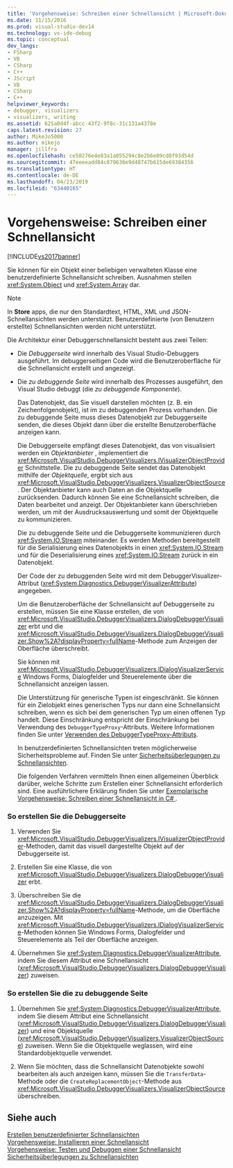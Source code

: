```yaml
---
title: 'Vorgehensweise: Schreiben einer Schnellansicht | Microsoft-Dokumentation'
ms.date: 11/15/2016
ms.prod: visual-studio-dev14
ms.technology: vs-ide-debug
ms.topic: conceptual
dev_langs:
- FSharp
- VB
- CSharp
- C++
- JScript
- VB
- CSharp
- C++
helpviewer_keywords:
- debugger, visualizers
- visualizers, writing
ms.assetid: 625a0d4f-abcc-43f2-9f8c-31c131a4378e
caps.latest.revision: 27
author: MikeJo5000
ms.author: mikejo
manager: jillfra
ms.openlocfilehash: ce50276e4e83a1a055294c8e2b6e09cd0f93d54d
ms.sourcegitcommit: 47eeeeadd84c879636e9d48747b615de69384356
ms.translationtype: HT
ms.contentlocale: de-DE
ms.lasthandoff: 04/23/2019
ms.locfileid: "63440165"
---
```

# <a name="how-to-write-a-visualizer"></a>Vorgehensweise: Schreiben einer Schnellansicht
[!INCLUDE[vs2017banner](../includes/vs2017banner.md)]

Sie können für ein Objekt einer beliebigen verwalteten Klasse eine benutzerdefinierte Schnellansicht schreiben. Ausnahmen stellen <xref:System.Object> und <xref:System.Array> dar.  
  
> [!NOTE]
> In **Store** apps, die nur den Standardtext, HTML, XML und JSON-Schnellansichten werden unterstützt. Benutzerdefinierte (von Benutzern erstellte) Schnellansichten werden nicht unterstützt.  
  
 Die Architektur einer Debuggerschnellansicht besteht aus zwei Teilen:  
  
- Die *Debuggerseite* wird innerhalb des Visual Studio-Debuggers ausgeführt. Im debuggerseitigen Code wird die Benutzeroberfläche für die Schnellansicht erstellt und angezeigt.  
  
- Die *zu debuggende Seite* wird innerhalb des Prozesses ausgeführt, den Visual Studio debuggt (die *zu debuggende Komponente*).  
  
  Das Datenobjekt, das Sie visuell darstellen möchten (z. B. ein Zeichenfolgenobjekt), ist im zu debuggenden Prozess vorhanden. Die zu debuggende Seite muss dieses Datenobjekt zur Debuggerseite senden, die dieses Objekt dann über die erstellte Benutzeroberfläche anzeigen kann.  
  
  Die Debuggerseite empfängt dieses Datenobjekt, das von visualisiert werden ein *Objektanbieter* , implementiert die <xref:Microsoft.VisualStudio.DebuggerVisualizers.IVisualizerObjectProvider> Schnittstelle. Die zu debuggende Seite sendet das Datenobjekt mithilfe der *Objektquelle*, ergibt sich aus <xref:Microsoft.VisualStudio.DebuggerVisualizers.VisualizerObjectSource>. Der Objektanbieter kann auch Daten an die Objektquelle zurücksenden. Dadurch können Sie eine Schnellansicht schreiben, die Daten bearbeitet und anzeigt. Der Objektanbieter kann überschrieben werden, um mit der Ausdrucksauswertung und somit der Objektquelle zu kommunizieren.  
  
  Die zu debuggende Seite und die Debuggerseite kommunizieren durch <xref:System.IO.Stream> miteinander. Es werden Methoden bereitgestellt für die Serialisierung eines Datenobjekts in einen <xref:System.IO.Stream> und für die Deserialisierung eines <xref:System.IO.Stream> zurück in ein Datenobjekt.  
  
  Der Code der zu debuggenden Seite wird mit dem DebuggerVisualizer-Attribut (<xref:System.Diagnostics.DebuggerVisualizerAttribute>) angegeben.  
  
  Um die Benutzeroberfläche der Schnellansicht auf Debuggerseite zu erstellen, müssen Sie eine Klasse erstellen, die von <xref:Microsoft.VisualStudio.DebuggerVisualizers.DialogDebuggerVisualizer> erbt und die <xref:Microsoft.VisualStudio.DebuggerVisualizers.DialogDebuggerVisualizer.Show%2A?displayProperty=fullName>-Methode zum Anzeigen der Oberfläche überschreibt.  
  
  Sie können mit <xref:Microsoft.VisualStudio.DebuggerVisualizers.IDialogVisualizerService> Windows Forms, Dialogfelder und Steuerelemente über die Schnellansicht anzeigen lassen.  
  
  Die Unterstützung für generische Typen ist eingeschränkt. Sie können für ein Zielobjekt eines generischen Typs nur dann eine Schnellansicht schreiben, wenn es sich bei dem generischen Typ um einen offenen Typ handelt. Diese Einschränkung entspricht der Einschränkung bei Verwendung des `DebuggerTypeProxy`-Attributs. Weitere Informationen finden Sie unter [Verwenden des DebuggerTypeProxy-Attributs](../debugger/using-debuggertypeproxy-attribute.md).  
  
  In benutzerdefinierten Schnellansichten treten möglicherweise Sicherheitsprobleme auf. Finden Sie unter [Sicherheitsüberlegungen zu Schnellansichten](../debugger/visualizer-security-considerations.md).  
  
  Die folgenden Verfahren vermitteln Ihnen einen allgemeinen Überblick darüber, welche Schritte zum Erstellen einer Schnellansicht erforderlich sind. Eine ausführlichere Erklärung finden Sie unter [Exemplarische Vorgehensweise: Schreiben einer Schnellansicht in C# ](../debugger/walkthrough-writing-a-visualizer-in-csharp.md).  
  
### <a name="to-create-the-debugger-side"></a>So erstellen Sie die Debuggerseite  
  
1. Verwenden Sie <xref:Microsoft.VisualStudio.DebuggerVisualizers.IVisualizerObjectProvider>-Methoden, damit das visuell dargestellte Objekt auf der Debuggerseite ist.  
  
2. Erstellen Sie eine Klasse, die von <xref:Microsoft.VisualStudio.DebuggerVisualizers.DialogDebuggerVisualizer> erbt.  
  
3. Überschreiben Sie die <xref:Microsoft.VisualStudio.DebuggerVisualizers.DialogDebuggerVisualizer.Show%2A?displayProperty=fullName>-Methode, um die Oberfläche anzuzeigen. Mit <xref:Microsoft.VisualStudio.DebuggerVisualizers.IDialogVisualizerService>-Methoden können Sie Windows Forms, Dialogfelder und Steuerelemente als Teil der Oberfläche anzeigen.  
  
4. Übernehmen Sie <xref:System.Diagnostics.DebuggerVisualizerAttribute>, indem Sie diesem Attribut eine Schnellansicht (<xref:Microsoft.VisualStudio.DebuggerVisualizers.DialogDebuggerVisualizer>) zuweisen.  
  
### <a name="to-create-the-debuggee-side"></a>So erstellen Sie die zu debuggende Seite  
  
1. Übernehmen Sie <xref:System.Diagnostics.DebuggerVisualizerAttribute>, indem Sie diesem Attribut eine Schnellansicht (<xref:Microsoft.VisualStudio.DebuggerVisualizers.DialogDebuggerVisualizer>) und eine Objektquelle (<xref:Microsoft.VisualStudio.DebuggerVisualizers.VisualizerObjectSource>) zuweisen. Wenn Sie die Objektquelle weglassen, wird eine Standardobjektquelle verwendet.  
  
2. Wenn Sie möchten, dass die Schnellansicht Datenobjekte sowohl bearbeiten als auch anzeigen kann, müssen Sie die `TransferData`-Methode oder die `CreateReplacementObject`-Methode aus <xref:Microsoft.VisualStudio.DebuggerVisualizers.VisualizerObjectSource> überschreiben.  
  
## <a name="see-also"></a>Siehe auch  
 [Erstellen benutzerdefinierter Schnellansichten](../debugger/create-custom-visualizers-of-data.md)   
 [Vorgehensweise: Installieren einer Schnellansicht](../debugger/how-to-install-a-visualizer.md)   
 [Vorgehensweise: Testen und Debuggen einer Schnellansicht](../debugger/how-to-test-and-debug-a-visualizer.md)   
 [Sicherheitsüberlegungen zu Schnellansichten](../debugger/visualizer-security-considerations.md)
